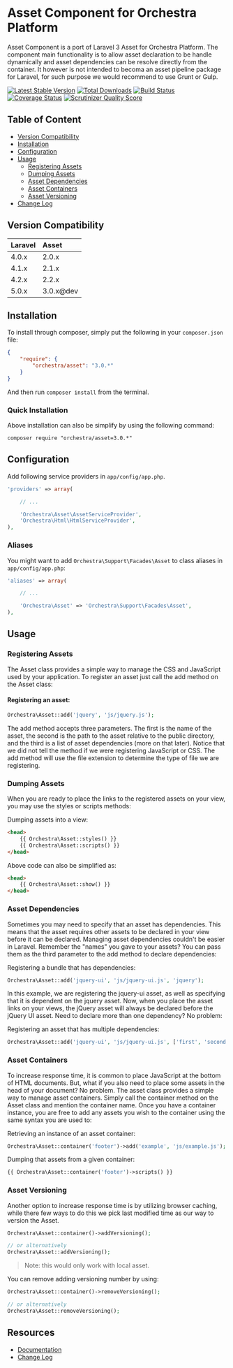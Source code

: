 Asset Component for Orchestra Platform
==============

Asset Component is a port of Laravel 3 Asset for Orchestra Platform. The component main functionality is to allow asset declaration to be handle dynamically and asset dependencies can be resolve directly from the container. It however is not intended to becoma an asset pipeline package for Laravel, for such purpose we would recommend to use Grunt or Gulp.

[![Latest Stable Version](https://poser.pugx.org/orchestra/asset/v/stable.png)](https://packagist.org/packages/orchestra/asset)
[![Total Downloads](https://poser.pugx.org/orchestra/asset/downloads.png)](https://packagist.org/packages/orchestra/asset)
[![Build Status](https://travis-ci.org/orchestral/asset.svg?branch=master)](https://travis-ci.org/orchestral/asset)
[![Coverage Status](https://coveralls.io/repos/orchestral/asset/badge.png?branch=master)](https://coveralls.io/r/orchestral/asset?branch=master)
[![Scrutinizer Quality Score](https://scrutinizer-ci.com/g/orchestral/asset/badges/quality-score.png?b=master)](https://scrutinizer-ci.com/g/orchestral/asset/)

## Table of Content

* [Version Compatibility](#version-compatibility)
* [Installation](#installation)
* [Configuration](#configuration)
* [Usage](#usage)
  - [Registering Assets](#registering-assets)
  - [Dumping Assets](#dumping-assets)
  - [Asset Dependencies](#asset-dependencies)
  - [Asset Containers](#asset-containers)
  - [Asset Versioning](#asset-versioning)
* [Change Log](http://orchestraplatform.com/docs/latest/components/asset/changes#v3-0)

## Version Compatibility

Laravel    | Asset
:----------|:----------
 4.0.x     | 2.0.x
 4.1.x     | 2.1.x
 4.2.x     | 2.2.x
 5.0.x     | 3.0.x@dev

## Installation

To install through composer, simply put the following in your `composer.json` file:

```json
{
	"require": {
		"orchestra/asset": "3.0.*"
	}
}
```

And then run `composer install` from the terminal.

### Quick Installation

Above installation can also be simplify by using the following command:

	composer require "orchestra/asset=3.0.*"

## Configuration

Add following service providers in `app/config/app.php`.

```php
'providers' => array(

	// ...

	'Orchestra\Asset\AssetServiceProvider',
	'Orchestra\Html\HtmlServiceProvider',
),
```

### Aliases

You might want to add `Orchestra\Support\Facades\Asset` to class aliases in `app/config/app.php`:

```php
'aliases' => array(

	// ...

	'Orchestra\Asset' => 'Orchestra\Support\Facades\Asset',
),
```

## Usage

### Registering Assets

The Asset class provides a simple way to manage the CSS and JavaScript used by your application. To register an asset just call the add method on the Asset class:

#### Registering an asset:

```php
Orchestra\Asset::add('jquery', 'js/jquery.js');
```

The add method accepts three parameters. The first is the name of the asset, the second is the path to the asset relative to the public directory, and the third is a list of asset dependencies (more on that later). Notice that we did not tell the method if we were registering JavaScript or CSS. The add method will use the file extension to determine the type of file we are registering.

### Dumping Assets

When you are ready to place the links to the registered assets on your view, you may use the styles or scripts methods:

Dumping assets into a view:

```html
<head>
	{{ Orchestra\Asset::styles() }}
	{{ Orchestra\Asset::scripts() }}
</head>
```

Above code can also be simplified as:

```html
<head>
	{{ Orchestra\Asset::show() }}
</head>
```

### Asset Dependencies

Sometimes you may need to specify that an asset has dependencies. This means that the asset requires other assets to be declared in your view before it can be declared. Managing asset dependencies couldn't be easier in Laravel. Remember the "names" you gave to your assets? You can pass them as the third parameter to the add method to declare dependencies:

Registering a bundle that has dependencies:

```php
Orchestra\Asset::add('jquery-ui', 'js/jquery-ui.js', 'jquery');
```

In this example, we are registering the jquery-ui asset, as well as specifying that it is dependent on the jquery asset. Now, when you place the asset links on your views, the jQuery asset will always be declared before the jQuery UI asset. Need to declare more than one dependency? No problem:

Registering an asset that has multiple dependencies:

```php
Orchestra\Asset::add('jquery-ui', 'js/jquery-ui.js', ['first', 'second']);
```

### Asset Containers

To increase response time, it is common to place JavaScript at the bottom of HTML documents. But, what if you also need to place some assets in the head of your document? No problem. The asset class provides a simple way to manage asset containers. Simply call the container method on the Asset class and mention the container name. Once you have a container instance, you are free to add any assets you wish to the container using the same syntax you are used to:

Retrieving an instance of an asset container:

```php
Orchestra\Asset::container('footer')->add('example', 'js/example.js');
```

Dumping that assets from a given container:

```php
{{ Orchestra\Asset::container('footer')->scripts() }}
```

### Asset Versioning

Another option to increase response time is by utilizing browser caching, while there few ways to do this we pick last modified time as our way to version the Asset.

```php
Orchestra\Asset::container()->addVersioning();

// or alternatively
Orchestra\Asset::addVersioning();
```

> Note: this would only work with local asset.

You can remove adding versioning number by using:

```php
Orchestra\Asset::container()->removeVersioning();

// or alternatively
Orchestra\Asset::removeVersioning();
```

## Resources

* [Documentation](http://orchestraplatform.com/docs/latest/components/asset)
* [Change Log](http://orchestraplatform.com/docs/latest/components/asset/changes#v3-0)
